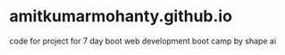 # amitkumarmohanty.github.io
code for project for  7 day boot web development boot camp by shape ai 
